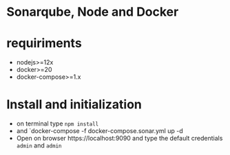 # Sonarqube, Node and Docker

# requiriments
- nodejs>=12x
- docker>=20
- docker-compose>=1.x

# Install and initialization
- on terminal type `npm install`
- and `docker-compose -f docker-compose.sonar.yml up -d
- Open on browser https://localhost:9090 and type the default credentials `admin` and `admin`
